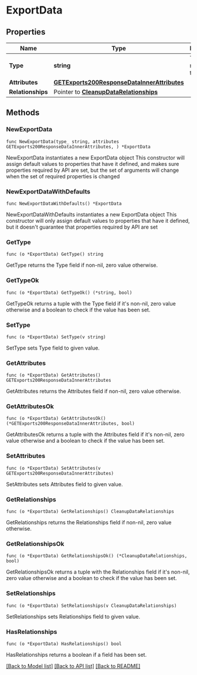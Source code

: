 # ExportData

## Properties

Name | Type | Description | Notes
------------ | ------------- | ------------- | -------------
**Type** | **string** | The resource&#39;s type | 
**Attributes** | [**GETExports200ResponseDataInnerAttributes**](GETExports200ResponseDataInnerAttributes.md) |  | 
**Relationships** | Pointer to [**CleanupDataRelationships**](CleanupDataRelationships.md) |  | [optional] 

## Methods

### NewExportData

`func NewExportData(type_ string, attributes GETExports200ResponseDataInnerAttributes, ) *ExportData`

NewExportData instantiates a new ExportData object
This constructor will assign default values to properties that have it defined,
and makes sure properties required by API are set, but the set of arguments
will change when the set of required properties is changed

### NewExportDataWithDefaults

`func NewExportDataWithDefaults() *ExportData`

NewExportDataWithDefaults instantiates a new ExportData object
This constructor will only assign default values to properties that have it defined,
but it doesn't guarantee that properties required by API are set

### GetType

`func (o *ExportData) GetType() string`

GetType returns the Type field if non-nil, zero value otherwise.

### GetTypeOk

`func (o *ExportData) GetTypeOk() (*string, bool)`

GetTypeOk returns a tuple with the Type field if it's non-nil, zero value otherwise
and a boolean to check if the value has been set.

### SetType

`func (o *ExportData) SetType(v string)`

SetType sets Type field to given value.


### GetAttributes

`func (o *ExportData) GetAttributes() GETExports200ResponseDataInnerAttributes`

GetAttributes returns the Attributes field if non-nil, zero value otherwise.

### GetAttributesOk

`func (o *ExportData) GetAttributesOk() (*GETExports200ResponseDataInnerAttributes, bool)`

GetAttributesOk returns a tuple with the Attributes field if it's non-nil, zero value otherwise
and a boolean to check if the value has been set.

### SetAttributes

`func (o *ExportData) SetAttributes(v GETExports200ResponseDataInnerAttributes)`

SetAttributes sets Attributes field to given value.


### GetRelationships

`func (o *ExportData) GetRelationships() CleanupDataRelationships`

GetRelationships returns the Relationships field if non-nil, zero value otherwise.

### GetRelationshipsOk

`func (o *ExportData) GetRelationshipsOk() (*CleanupDataRelationships, bool)`

GetRelationshipsOk returns a tuple with the Relationships field if it's non-nil, zero value otherwise
and a boolean to check if the value has been set.

### SetRelationships

`func (o *ExportData) SetRelationships(v CleanupDataRelationships)`

SetRelationships sets Relationships field to given value.

### HasRelationships

`func (o *ExportData) HasRelationships() bool`

HasRelationships returns a boolean if a field has been set.


[[Back to Model list]](../README.md#documentation-for-models) [[Back to API list]](../README.md#documentation-for-api-endpoints) [[Back to README]](../README.md)



